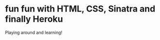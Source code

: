 fun fun with HTML, CSS, Sinatra and finally Heroku
====
Playing around and learning!































